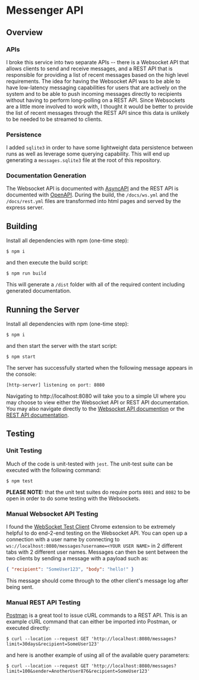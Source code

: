 # Messenger API

## Overview

### APIs

I broke this service into two separate APIs -- there is a Websocket API that allows clients to send and receive messages, and a REST API that is responsible for providing a list of recent messages based on the high level requirements.
The idea for having the Websocket API was to be able to have low-latency messaging capabilities for users that are actively on the system and to be able to push incoming messages directly to recipients without having to perform long-polling on a REST API.
Since Websockets are a little more involved to work with, I thought it would be better to provide the list of recent messages through the REST API since this data is unlikely to be needed to be streamed to clients.

### Persistence

I added `sqlite3` in order to have some lightweight data persistence between runs as well as leverage some querying capability. This will end up generating a `messages.sqlite3` file at the root of this repository.

### Documentation Generation

The Websocket API is documented with [AsyncAPI](https://www.asyncapi.com/) and the REST API is documented with [OpenAPI](https://swagger.io/specification/). During the build, the `/docs/ws.yml` and the `/docs/rest.yml` files are transformed into html pages and served by the express server.

## Building

Install all dependencies with npm (one-time step):

```
$ npm i
```

and then execute the build script:

```
$ npm run build
```

This will generate a `/dist` folder with all of the required content including generated documentation.

## Running the Server

Install all dependencies with npm (one-time step):

```
$ npm i
```

and then start the server with the start script:

```
$ npm start
```

The server has successfully started when the following message appears in the console:

```
[http-server] listening on port: 8080
```

Navigating to http://localhost:8080 will take you to a simple UI where you may choose to view either the Websocket API or REST API documentation.
You may also navigate directly to the [Websocket API documention](http://localhost:8080/ws) or the [REST API documentation](http://localhost:8080/rest).

## Testing

### Unit Testing

Much of the code is unit-tested with `jest`. The unit-test suite can be executed with the following command:

```
$ npm test
```

**PLEASE NOTE:** that the unit test suites do require ports `8081` and `8082` to be open in order to do some testing with the Websockets.

### Manual Websocket API Testing

I found the [WebSocket Test Client](https://chrome.google.com/webstore/detail/fgponpodhbmadfljofbimhhlengambbn) Chrome extension to be extremely helpful to do end-2-end testing on the Websocket API. You can open up a connection with a user name by connecting to `ws://localhost:8080/messages?username=<YOUR USER NAME>` in 2 different tabs with 2 different user names. Messages can then be sent between the two clients by sending a message with a payload such as:

```json
{ "recipient": "SomeUser123", "body": "hello!" }
```

This message should come through to the other client's message log after being sent.

### Manual REST API Testing

[Postman](https://www.postman.com/) is a great tool to issue cURL commands to a REST API. This is an example cURL command that can either be imported into Postman, or executed directly:

```
$ curl --location --request GET 'http://localhost:8080/messages?limit=30days&recipient=SomeUser123'
```

and here is another example of using all of the available query parameters:

```
$ curl --location --request GET 'http://localhost:8080/messages?limit=100&sender=AnotherUser876&recipient=SomeUser123'
```
